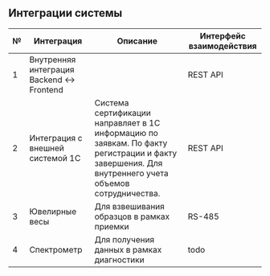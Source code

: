 ## Интеграции системы

|№|Интеграция|Описание|Интерфейс взаимодействия|
|--|--|--|--
|1|Внутренняя интеграция Backend <-> Frontend| | REST API|
|2| Интеграция с внешней системой 1С| Система сертификации направляет в 1С информацию по заявкам. По факту регистрации и факту завершения. Для внутреннего учета объемов сотрудничества.|REST API|
|3| Ювелирные весы| Для взвешивания образцов в рамках приемки|RS-485|
|4| Спектрометр| Для получения данных в рамках диагностики| todo|

